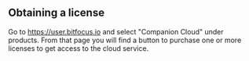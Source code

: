 ## Obtaining a license
Go to https://user.bitfocus.io and select "Companion Cloud" under products. From that page you will find a button to purchase one or more licenses to get access to the cloud service.
